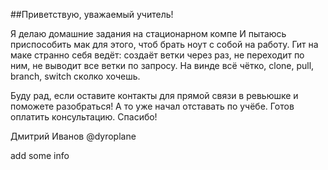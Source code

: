 ##Приветствую, уважаемый учитель!

Я делаю домашние задания на стационарном компе
И пытаюсь приспособить мак для этого, чтоб брать ноут с собой на работу.
Гит на маке странно себя ведёт: создаёт ветки через раз, не переходит по ним, не выводит все ветки по запросу. На винде всё чётко,
clone, pull, branch, switch сколко хочешь.

Буду рад, если оставите контакты для прямой связи в ревьюшке и поможете разобраться! А то уже начал отставать по учёбе. Готов оплатить консультацию.
Спасибо!

Дмитрий Иванов
@dyroplane

add some info